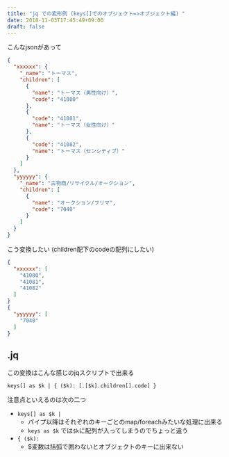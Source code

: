 ```yaml
---
title: "jq での変形例 (keys[]でのオブジェクト=>オブジェクト編) "
date: 2018-11-03T17:45:49+09:00
draft: false
---
```


こんなjsonがあって

```json
{
  "xxxxxx": {
    "_name": "トーマス",
    "children": [
      {
        "name": "トーマス（男性向け）",
        "code": "41080"
      },
      {
        "code": "41081",
        "name": "トーマス（女性向け）"
      },
      {
        "code": "41082",
        "name": "トーマス（センシティブ）"
      }
    ]
  },
  "yyyyyy": {
    "_name": "古物商/リサイクル/オークション",
    "children": [
      {
        "name": "オークション/フリマ",
        "code": "7040"
      }
    ]
  }
}
```

こう変換したい (children配下のcodeの配列にしたい)

```json
{
  "xxxxxx": [
    "41080",
    "41081",
    "41082"
  ]
}
{
  "yyyyyy": [
    "7040"
  ]
}
```


## .jq

この変換はこんな感じのjqスクリプトで出来る

```jq
keys[] as $k | { ($k): [.[$k].children[].code] }
```

注意点といえるのは次の二つ

- `keys[] as $k | `
    - パイプ以降はそれぞれのキーごとのmap/foreachみたいな処理に出来る
    - `keys as $k` では`$k`に配列が入ってしまうのでちょっと違う
- `{ ($k):`
    - $変数は括弧で囲わないとオブジェクトのキーに出来ない



